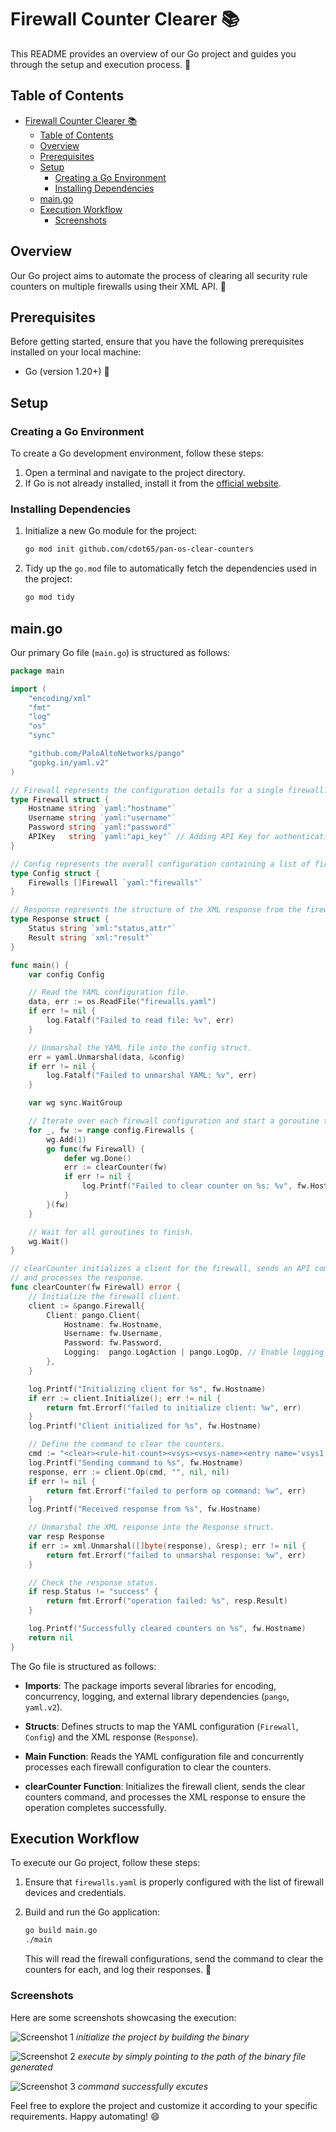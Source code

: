 # Firewall Counter Clearer 📚

This README provides an overview of our Go project and guides you through the setup and execution process. 🚀

## Table of Contents

- [Firewall Counter Clearer 📚](#firewall-counter-clearer-)
	- [Table of Contents](#table-of-contents)
	- [Overview](#overview)
	- [Prerequisites](#prerequisites)
	- [Setup](#setup)
		- [Creating a Go Environment](#creating-a-go-environment)
		- [Installing Dependencies](#installing-dependencies)
	- [main.go](#maingo)
	- [Execution Workflow](#execution-workflow)
		- [Screenshots](#screenshots)

## Overview

Our Go project aims to automate the process of clearing all security rule counters on multiple firewalls using their XML API. 🎯

## Prerequisites

Before getting started, ensure that you have the following prerequisites installed on your local machine:

- Go (version 1.20+) 🐹

## Setup

### Creating a Go Environment

To create a Go development environment, follow these steps:

1. Open a terminal and navigate to the project directory.
2. If Go is not already installed, install it from the [official website](https://golang.org/dl/).

### Installing Dependencies

1. Initialize a new Go module for the project:

   ```bash
   go mod init github.com/cdot65/pan-os-clear-counters
   ```

2. Tidy up the `go.mod` file to automatically fetch the dependencies used in the project:

   ```bash
   go mod tidy
   ```

## main.go

Our primary Go file (`main.go`) is structured as follows:

```go
package main

import (
	"encoding/xml"
	"fmt"
	"log"
	"os"
	"sync"

	"github.com/PaloAltoNetworks/pango"
	"gopkg.in/yaml.v2"
)

// Firewall represents the configuration details for a single firewall.
type Firewall struct {
	Hostname string `yaml:"hostname"`
	Username string `yaml:"username"`
	Password string `yaml:"password"`
	APIKey   string `yaml:"api_key"` // Adding API Key for authentication
}

// Config represents the overall configuration containing a list of firewalls.
type Config struct {
	Firewalls []Firewall `yaml:"firewalls"`
}

// Response represents the structure of the XML response from the firewall.
type Response struct {
	Status string `xml:"status,attr"`
	Result string `xml:"result"`
}

func main() {
	var config Config

	// Read the YAML configuration file.
	data, err := os.ReadFile("firewalls.yaml")
	if err != nil {
		log.Fatalf("Failed to read file: %v", err)
	}

	// Unmarshal the YAML file into the config struct.
	err = yaml.Unmarshal(data, &config)
	if err != nil {
		log.Fatalf("Failed to unmarshal YAML: %v", err)
	}

	var wg sync.WaitGroup

	// Iterate over each firewall configuration and start a goroutine to handle each one.
	for _, fw := range config.Firewalls {
		wg.Add(1)
		go func(fw Firewall) {
			defer wg.Done()
			err := clearCounter(fw)
			if err != nil {
				log.Printf("Failed to clear counter on %s: %v", fw.Hostname, err)
			}
		}(fw)
	}

	// Wait for all goroutines to finish.
	wg.Wait()
}

// clearCounter initializes a client for the firewall, sends an API command to clear counters,
// and processes the response.
func clearCounter(fw Firewall) error {
	// Initialize the firewall client.
	client := &pango.Firewall{
		Client: pango.Client{
			Hostname: fw.Hostname,
			Username: fw.Username,
			Password: fw.Password,
			Logging:  pango.LogAction | pango.LogOp, // Enable logging
		},
	}

	log.Printf("Initializing client for %s", fw.Hostname)
	if err := client.Initialize(); err != nil {
		return fmt.Errorf("failed to initialize client: %w", err)
	}
	log.Printf("Client initialized for %s", fw.Hostname)

	// Define the command to clear the counters.
	cmd := "<clear><rule-hit-count><vsys><vsys-name><entry name='vsys1'><rule-base><entry name='security'><rules><all/></rules></entry></rule-base></entry></vsys-name></vsys></rule-hit-count></clear>"
	log.Printf("Sending command to %s", fw.Hostname)
	response, err := client.Op(cmd, "", nil, nil)
	if err != nil {
		return fmt.Errorf("failed to perform op command: %w", err)
	}
	log.Printf("Received response from %s", fw.Hostname)

	// Unmarshal the XML response into the Response struct.
	var resp Response
	if err := xml.Unmarshal([]byte(response), &resp); err != nil {
		return fmt.Errorf("failed to unmarshal response: %w", err)
	}

	// Check the response status.
	if resp.Status != "success" {
		return fmt.Errorf("operation failed: %s", resp.Result)
	}

	log.Printf("Successfully cleared counters on %s", fw.Hostname)
	return nil
}
```

The Go file is structured as follows:

- **Imports**: The package imports several libraries for encoding, concurrency, logging, and external library dependencies (`pango`, `yaml.v2`).

- **Structs**: Defines structs to map the YAML configuration (`Firewall`, `Config`) and the XML response (`Response`).

- **Main Function**: Reads the YAML configuration file and concurrently processes each firewall configuration to clear the counters.

- **clearCounter Function**: Initializes the firewall client, sends the clear counters command, and processes the XML response to ensure the operation completes successfully.

## Execution Workflow

To execute our Go project, follow these steps:

1. Ensure that `firewalls.yaml` is properly configured with the list of firewall devices and credentials.
2. Build and run the Go application:

   ```bash
   go build main.go
   ./main
   ```

   This will read the firewall configurations, send the command to clear the counters for each, and log their responses. 🚀

### Screenshots

Here are some screenshots showcasing the execution:

![Screenshot 1](screenshots/screenshot1.png)
_initialize the project by building the binary_

![Screenshot 2](screenshots/screenshot2.png)
_execute by simply pointing to the path of the binary file generated_

![Screenshot 3](screenshots/screenshot3.png)
_command successfully excutes_

Feel free to explore the project and customize it according to your specific requirements. Happy automating! 😄
